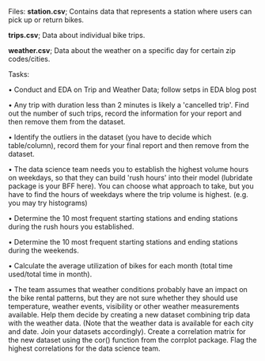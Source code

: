 Files:
**station.csv**; Contains data that represents a station where users can pick up or return bikes.

**trips.csv**; Data about individual bike trips.

**weather.csv**; Data about the weather on a specific day for certain zip codes/cities.

Tasks:

• Conduct and EDA on Trip and Weather Data; follow setps in EDA blog post

•	Any trip with duration less than 2 minutes is likely a 'cancelled trip'. Find out the number of such trips, record the information for your report and then remove them from the dataset.

•	Identify the outliers in the dataset (you have to decide which table/column), record them for your final report and then remove from the dataset.

•	The data science team needs you to establish the highest volume hours on weekdays, so that they can build 'rush hours' into their model (lubridate package is your BFF here). You can choose what approach to take, but you have to find the hours of weekdays where the trip volume is highest. (e.g. you may try histograms)

•	Determine the 10 most frequent starting stations and ending stations during the rush hours you established.

•	Determine the 10 most frequent starting stations and ending stations during the weekends.

•	Calculate the average utilization of bikes for each month (total time used/total time in month).

•	The team assumes that weather conditions probably have an impact on the bike rental patterns, but they are not sure whether they should use temperature, weather events, visibility or other weather measurements available. Help them decide by creating a new dataset combining trip data with the weather data. (Note that the weather data is available for each city and date. Join your datasets accordingly). Create a correlation matrix for the new dataset using the cor() function from the corrplot package. Flag the highest correlations for the data science team.
